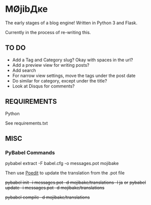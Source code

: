 ﻿MØjibДĸe
================================

The early stages of a blog engine!
Written in Python 3 and Flask.

Currently in the process of re-writing this.

TO DO
-------------------------
- Add a Tag and Category slug? Okay with spaces in the url?
- Add a preview view for writing posts?
- Add search
- For narrow view settings, move the tags under the post date
- Do similar for category, except under the title?
- Look at Disqus for comments?

REQUIREMENTS
-------------------------

Python

See requirements.txt

MISC
-------------------------

### PyBabel Commands ###
pybabel extract -F babel.cfg -o messages.pot mojibake

Then use [Poedit](http://poedit.net/) to update the translation from the .pot file

~~pybabel init -i messages.pot -d mojibake/translations -l ja~~
 ~~or~~
~~pybabel update -i messages.pot -d mojibake/translations~~

~~pybabel compile -d mojibake/translations~~
